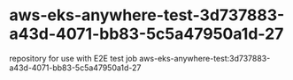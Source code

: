 # aws-eks-anywhere-test-3d737883-a43d-4071-bb83-5c5a47950a1d-27
repository for use with E2E test job aws-eks-anywhere-test:3d737883-a43d-4071-bb83-5c5a47950a1d-27
